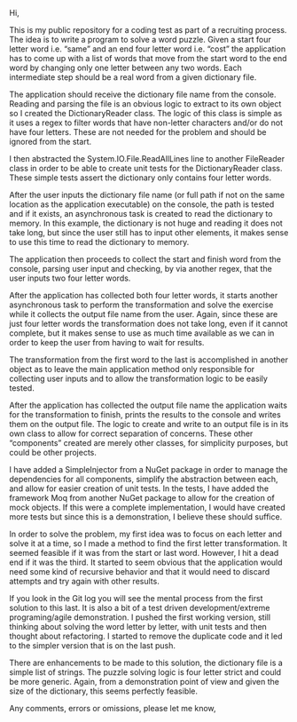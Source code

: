Hi,

This is my public repository for a coding test as part of a recruiting process. The idea is to write a program to solve a word puzzle. Given a start four letter word i.e. “same” and an end four letter word i.e. “cost” the application has to come up with a list of words that move from the start word to the end word by changing only one letter between any two words. Each intermediate step should be a real word from a given dictionary file.

The application should receive the dictionary file name from the console. Reading and parsing the file is an obvious logic to extract to its own object so I created the DictionaryReader class. The logic of this class is simple as it uses a regex to filter words that have non-letter characters and/or do not have four letters. These are not needed for the problem and should be ignored from the start.

I then abstracted the System.IO.File.ReadAllLines line to another FileReader class in order to be able to create unit tests for the DictionaryReader class. These simple tests assert the dictionary only contains four letter words.

After the user inputs the dictionary file name (or full path if not on the same location as the application executable) on the console, the path is tested and if it exists, an asynchronous task is created to read the dictionary to memory. In this example, the dictionary is not huge and reading it does not take long, but since the user still has to input other elements, it makes sense to use this time to read the dictionary to memory.

The application then proceeds to collect the start and finish word from the console, parsing user input and checking, by via another regex, that the user inputs two four letter words.

After the application has collected both four letter words, it starts another asynchronous task to perform the transformation and solve the exercise while it collects the output file name from the user. Again, since these are just four letter words the transformation does not take long, even if it cannot complete, but it makes sense to use as much time available as we can in order to keep the user from having to wait for results.

The transformation from the first word to the last is accomplished in another object  as to leave the main application method only responsible for collecting user inputs and to allow the transformation logic to be easily tested.

After the application has collected the output file name the application waits for the transformation to finish, prints the results to the console and writes them on the output file. The logic to create and write to an output file is in its own class to allow for correct separation of concerns. These other “components” created are merely other classes, for simplicity purposes, but could be other projects.

I have added a SimpleInjector from a NuGet package in order to manage the dependencies for all components, simplify the abstraction between each, and allow for easier creation of unit tests. In the tests, I have added the framework Moq from another NuGet package to allow for the creation of mock objects. If this were a complete implementation, I would have created more tests but since this is a demonstration, I believe these should suffice.

In order to solve the problem, my first idea was to focus on each letter and solve it at a time, so I made a method to find the first letter transformation. It seemed feasible if it was from the start or last word. However, I hit a dead end if it was the third. It started to seem obvious that the application would need some kind of recursive behavior and that it would need to discard attempts and try again with other results.

If you look in the Git log you will see the mental process from the first solution to this last. It is also a bit of a test driven development/extreme programing/agile demonstration. I pushed the first working version, still thinking about solving the word letter by letter, with unit tests and then thought about refactoring. I started to remove the duplicate code and it led to the simpler version that is on the last push.

There are  enhancements to be made to this solution, the dictionary file is a simple list of strings. The puzzle solving logic is four letter strict and could be more generic. Again, from a demonstration point of view and given the size of the dictionary, this seems perfectly feasible.

Any comments, errors or omissions, please let me know,
